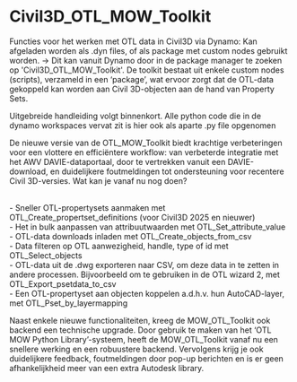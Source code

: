 # Civil3D_OTL_MOW_Toolkit

Functies voor het werken met OTL data in Civil3D via Dynamo: Kan afgeladen worden als .dyn files, 
of als package met custom nodes gebruikt worden. -> Dit kan vanuit Dynamo door in de package manager te zoeken op 'Civil3D_OTL_MOW_Toolkit'.
De toolkit bestaat uit enkele custom nodes (scripts), verzameld in een ‘package’, 
wat ervoor zorgt dat de OTL-data gekoppeld kan worden aan Civil 3D-objecten aan de hand van Property Sets.

Uitgebreide handleiding volgt binnenkort.
Alle python code die in de dynamo workspaces vervat zit is hier ook als aparte .py file opgenomen

De nieuwe versie van de OTL_MOW_Toolkit biedt krachtige verbeteringen voor een vlottere en efficiëntere workflow: van verbeterde integratie met het AWV DAVIE-dataportaal, door te vertrekken vanuit een DAVIE-download, en duidelijkere foutmeldingen tot ondersteuning voor recentere Civil 3D-versies. Wat kan je vanaf nu nog doen?

<br/> - Sneller OTL-propertysets aanmaken met OTL_Create_propertset_definitions (voor Civil3D 2025 en nieuwer)
<br/> - Het in bulk aanpassen van attribuutwaarden met OTL_Set_attribute_value
<br/> - OTL-data downloads inladen met OTL_Create_objects_from_csv
<br/> - Data filteren op OTL aanwezigheid, handle, type of id met OTL_Select_objects
<br/> - OTL-data uit de .dwg exporteren naar CSV, om deze data in te zetten in andere processen. Bijvoorbeeld om te gebruiken in de OTL wizard 2, met OTL_Export_psetdata_to_csv
<br/> - Een OTL-propertyset aan objecten koppelen a.d.h.v. hun AutoCAD-layer, met OTL_Pset_by_layermapping

Naast enkele nieuwe functionaliteiten, kreeg de MOW_OTL_Toolkit ook backend een technische upgrade. 
Door gebruik te maken van het ‘OTL MOW Python Library’-systeem, heeft de MOW_OTL_Toolkit vanaf nu een snellere werking en een robuustere backend.
Vervolgens krijg je ook duidelijkere feedback, foutmeldingen door pop-up berichten en is er geen afhankelijkheid meer van een extra Autodesk library.
